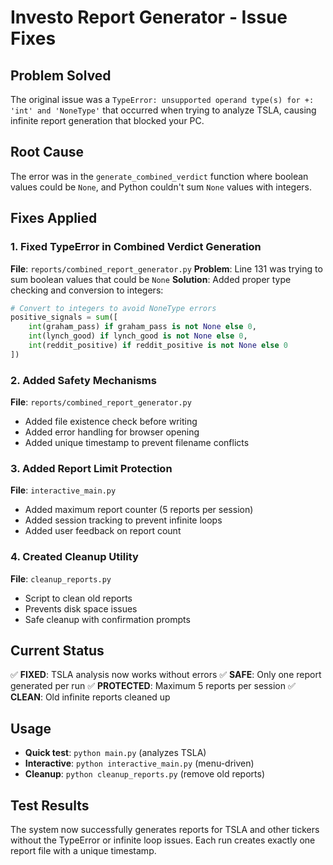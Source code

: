 # Investo Report Generator - Issue Fixes

## Problem Solved
The original issue was a `TypeError: unsupported operand type(s) for +: 'int' and 'NoneType'` that occurred when trying to analyze TSLA, causing infinite report generation that blocked your PC.

## Root Cause
The error was in the `generate_combined_verdict` function where boolean values could be `None`, and Python couldn't sum `None` values with integers.

## Fixes Applied

### 1. Fixed TypeError in Combined Verdict Generation
**File**: `reports/combined_report_generator.py`
**Problem**: Line 131 was trying to sum boolean values that could be `None`
**Solution**: Added proper type checking and conversion to integers:

```python
# Convert to integers to avoid NoneType errors
positive_signals = sum([
    int(graham_pass) if graham_pass is not None else 0,
    int(lynch_good) if lynch_good is not None else 0,
    int(reddit_positive) if reddit_positive is not None else 0
])
```

### 2. Added Safety Mechanisms
**File**: `reports/combined_report_generator.py`
- Added file existence check before writing
- Added error handling for browser opening
- Added unique timestamp to prevent filename conflicts

### 3. Added Report Limit Protection
**File**: `interactive_main.py`
- Added maximum report counter (5 reports per session)
- Added session tracking to prevent infinite loops
- Added user feedback on report count

### 4. Created Cleanup Utility
**File**: `cleanup_reports.py`
- Script to clean old reports
- Prevents disk space issues
- Safe cleanup with confirmation prompts

## Current Status
✅ **FIXED**: TSLA analysis now works without errors
✅ **SAFE**: Only one report generated per run
✅ **PROTECTED**: Maximum 5 reports per session
✅ **CLEAN**: Old infinite reports cleaned up

## Usage
- **Quick test**: `python main.py` (analyzes TSLA)
- **Interactive**: `python interactive_main.py` (menu-driven)
- **Cleanup**: `python cleanup_reports.py` (remove old reports)

## Test Results
The system now successfully generates reports for TSLA and other tickers without the TypeError or infinite loop issues. Each run creates exactly one report file with a unique timestamp.
